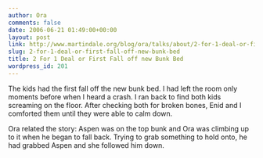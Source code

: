 ```yaml
---
author: Ora
comments: false
date: 2006-06-21 01:49:00+00:00
layout: post
link: http://www.martindale.org/blog/ora/talks/about/2-for-1-deal-or-first-fall-off-new-bunk-bed
slug: 2-for-1-deal-or-first-fall-off-new-bunk-bed
title: 2 For 1 Deal or First Fall off new Bunk Bed
wordpress_id: 201
---
```


The kids had the first fall off the new bunk bed. I had left the room only moments before when I heard a crash. I ran back to find both kids screaming on the floor. After checking both for broken bones, Enid and I comforted them until they were able to calm down.  
  
Ora related the story: Aspen was on the top bunk and Ora was climbing up to it when he began to fall back. Trying to grab something to hold onto, he had grabbed Aspen and she followed him down.
